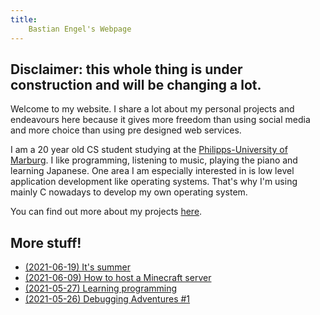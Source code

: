 ```yaml
---
title:
    Bastian Engel's Webpage
---
```


## Disclaimer: this whole thing is under construction and will be changing a lot.

Welcome to my website. I share a lot about my personal projects
and endeavours here because it gives more freedom than using social media
and more choice than using pre designed web services.

I am a 20 year old CS student studying at the
[Philipps-University of Marburg](https://uni-marburg.de). I like programming, listening to music,
playing the piano and learning Japanese. One area I am especially interested in
is low level application development like operating systems. That's why I'm using mainly C
nowadays to develop my own operating system.

You can find out more about my projects [here](html/projects.html).

## More stuff!

- [(2021-06-19) It's summer](html/its_summer.html)
- [(2021-06-09) How to host a Minecraft server](html/hosting_mc_server.html)
- [(2021-05-27) Learning programming](html/learning_programming.html)
- [(2021-05-26) Debugging Adventures #1](html/debugging_HPET.html)
